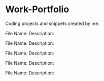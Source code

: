 # Work-Portfolio
Coding projects and snippets created by me.

File Name:
Description:

File Name:
Description:

File Name:
Description:

File Name:
Description:

File Name:
Description:
